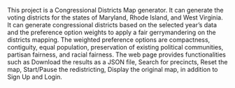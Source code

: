 This project is a Congressional Districts Map generator. It can generate the voting districts for the states of Maryland, Rhode Island, and West Virginia. It can generate congressional districts based on the selected year’s data and the preference option weights to apply a fair gerrymandering on the districts mapping. The weighted preference options are compactness, contiguity, equal population, preservation of existing political communities, partisan fairness, and racial fairness. The web page provides functionalities such as Download the results as a JSON file, Search for precincts, Reset the map, Start/Pause the redistricting, Display the original map, in addition to Sign Up and Login. 
